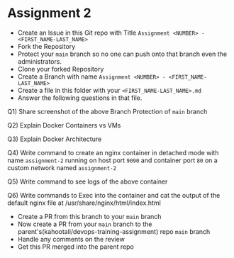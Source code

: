 # Assignment 2

- Create an Issue in this Git repo with Title `Assignment <NUMBER> - <FIRST_NAME-LAST_NAME>`
- Fork the Repository
- Protect your `main` branch so no one can push onto that branch even the administrators.
- Clone your forked Repository
- Create a Branch with name `Assignment <NUMBER> - <FIRST_NAME-LAST_NAME>`
- Create a file in this folder with your `<FIRST_NAME-LAST_NAME>.md`
- Answer the following questions in that file.

Q1) Share screenshot of the above Branch Protection of `main` branch

Q2) Explain Docker Containers vs VMs

Q3) Explain Docker Architecture

Q4) Write command to create an nginx container in detached mode with name `assignment-2` running on host port `9090` and container port `80` on a custom network named `assignment-2`

Q5) Write command to see logs of the above container

Q6) Write commands to Exec into the container and cat the output of the default nginx file at /usr/share/nginx/html/index.html

- Create a PR from this branch to your `main` branch
- Now create a PR from your `main` branch to the parent's(kahootali/devops-training-assignment) repo `main` branch
- Handle any comments on the review
- Get this PR merged into the parent repo
